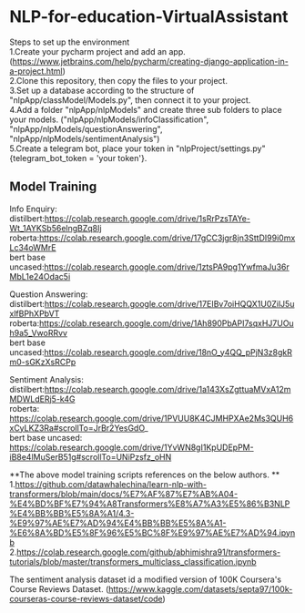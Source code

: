 # NLP-for-education-VirtualAssistant
Steps to set up the environment  
1.Create your pycharm project and add an app. (https://www.jetbrains.com/help/pycharm/creating-django-application-in-a-project.html)  
2.Clone this repository, then copy the files to your project.  
3.Set up a database according to the structure of "nlpApp/classModel/Models.py", then connect it to your project.  
4.Add a folder "nlpApp/nlpModels" and create three sub folders to place your models. ("nlpApp/nlpModels/infoClassification", "nlpApp/nlpModels/questionAnswering", "nlpApp/nlpModels/sentimentAnalysis")  
5.Create a telegram bot, place your token in "nlpProject/settings.py" {telegram_bot_token = 'your token'}.  

## Model Training
Info Enquiry:  
distilbert:https://colab.research.google.com/drive/1sRrPzsTAYe-Wt_1AYKSb56elngBZq8Ij  
roberta:https://colab.research.google.com/drive/17gCC3jgr8jn3SttDI99i0mxLc34oWMrE  
bert base uncased:https://colab.research.google.com/drive/1ztsPA9pg1YwfmaJu36rMbL1e24Odac5i  
  
Question Answering:  
distilbert:https://colab.research.google.com/drive/17EIBv7oiHQQX1U0ZilJ5uxlfBPhXPbVT  
roberta:https://colab.research.google.com/drive/1Ah890PbAPI7sqxHJ7UOuh9a5_VwoRRvv  
bert base uncased:https://colab.research.google.com/drive/18nO_y4QQ_pPjN3z8gkRm0-sGKzXsRCPp  
  
Sentiment Analysis:  
distilbert:https://colab.research.google.com/drive/1a143XsZgttuaMVxA12mMDWLdERj5-k4G  
roberta: https://colab.research.google.com/drive/1PVUU8K4CJMHPXAe2Ms3QUH6xCyLKZ3Ra#scrollTo=JrBr2YesGdO_  
bert base uncased: https://colab.research.google.com/drive/1YvWN8gI1KpUDEpPM-iB8e4lMuSerB51g#scrollTo=UNiPzsfz_oHN  
  
**The above model training scripts references on the below authors.  **
1.https://github.com/datawhalechina/learn-nlp-with-transformers/blob/main/docs/%E7%AF%87%E7%AB%A04-%E4%BD%BF%E7%94%A8Transformers%E8%A7%A3%E5%86%B3NLP%E4%BB%BB%E5%8A%A1/4.3-%E9%97%AE%E7%AD%94%E4%BB%BB%E5%8A%A1-%E6%8A%BD%E5%8F%96%E5%BC%8F%E9%97%AE%E7%AD%94.ipynb  
2.https://colab.research.google.com/github/abhimishra91/transformers-tutorials/blob/master/transformers_multiclass_classification.ipynb  

The sentiment analysis dataset id a modified version of 100K Coursera's Course Reviews Dataset. (https://www.kaggle.com/datasets/septa97/100k-courseras-course-reviews-dataset/code)
